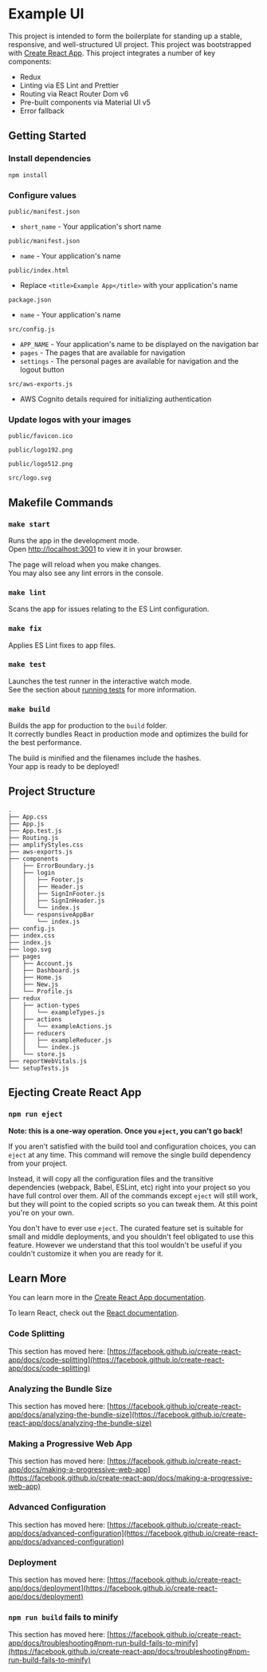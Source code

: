 # Example UI

This project is intended to form the boilerplate for standing up a stable, responsive, and well-structured UI project. 
This project was bootstrapped with [Create React App](https://github.com/facebook/create-react-app).
This project integrates a number of key components:
- Redux
- Linting via ES Lint and Prettier
- Routing via React Router Dom v6
- Pre-built components via Material UI v5
- Error fallback

## Getting Started
### Install dependencies
`npm install`
### Configure values
`public/manifest.json`
- `short_name` - Your application's short name

`public/manifest.json`
- `name` - Your application's name

`public/index.html`
- Replace `<title>Example App</title>` with your application's name

`package.json`
- `name` - Your application's name

`src/config.js`
- `APP_NAME` - Your application's name to be displayed on the navigation bar
- `pages` - The pages that are available for navigation
- `settings` - The personal pages are available for navigation and the logout button

`src/aws-exports.js`
- AWS Cognito details required for initializing authentication 

### Update logos with your images
`public/favicon.ico`

`public/logo192.png`

`public/logo512.png`

`src/logo.svg`


## Makefile Commands
### `make start`

Runs the app in the development mode.\
Open [http://localhost:3001](http://localhost:3001) to view it in your browser.

The page will reload when you make changes.\
You may also see any lint errors in the console.

### `make lint`

Scans the app for issues relating to the ES Lint configuration.

### `make fix`

Applies ES Lint fixes to app files.

### `make test`

Launches the test runner in the interactive watch mode.\
See the section about [running tests](https://facebook.github.io/create-react-app/docs/running-tests) for more
information.

### `make build`

Builds the app for production to the `build` folder.\
It correctly bundles React in production mode and optimizes the build for the best performance.

The build is minified and the filenames include the hashes.\
Your app is ready to be deployed!

## Project Structure
```angular2html
.
├── App.css
├── App.js
├── App.test.js
├── Routing.js
├── amplifyStyles.css
├── aws-exports.js
├── components
│   ├── ErrorBoundary.js
│   ├── login
│   │   ├── Footer.js
│   │   ├── Header.js
│   │   ├── SignInFooter.js
│   │   ├── SignInHeader.js
│   │   └── index.js
│   └── responsiveAppBar
│       └── index.js
├── config.js
├── index.css
├── index.js
├── logo.svg
├── pages
│   ├── Account.js
│   ├── Dashboard.js
│   ├── Home.js
│   ├── New.js
│   └── Profile.js
├── redux
│   ├── action-types
│   │   └── exampleTypes.js
│   ├── actions
│   │   └── exampleActions.js
│   ├── reducers
│   │   ├── exampleReducer.js
│   │   └── index.js
│   └── store.js
├── reportWebVitals.js
└── setupTests.js
```

## Ejecting Create React App
### `npm run eject`

**Note: this is a one-way operation. Once you `eject`, you can't go back!**

If you aren't satisfied with the build tool and configuration choices, you can `eject` at any time. This command will
remove the single build dependency from your project.

Instead, it will copy all the configuration files and the transitive dependencies (webpack, Babel, ESLint, etc) right
into your project so you have full control over them. All of the commands except `eject` will still work, but they will
point to the copied scripts so you can tweak them. At this point you're on your own.

You don't have to ever use `eject`. The curated feature set is suitable for small and middle deployments, and you
shouldn't feel obligated to use this feature. However we understand that this tool wouldn't be useful if you couldn't
customize it when you are ready for it.

## Learn More

You can learn more in
the [Create React App documentation](https://facebook.github.io/create-react-app/docs/getting-started).

To learn React, check out the [React documentation](https://reactjs.org/).

### Code Splitting

This section has moved
here: [https://facebook.github.io/create-react-app/docs/code-splitting](https://facebook.github.io/create-react-app/docs/code-splitting)

### Analyzing the Bundle Size

This section has moved
here: [https://facebook.github.io/create-react-app/docs/analyzing-the-bundle-size](https://facebook.github.io/create-react-app/docs/analyzing-the-bundle-size)

### Making a Progressive Web App

This section has moved
here: [https://facebook.github.io/create-react-app/docs/making-a-progressive-web-app](https://facebook.github.io/create-react-app/docs/making-a-progressive-web-app)

### Advanced Configuration

This section has moved
here: [https://facebook.github.io/create-react-app/docs/advanced-configuration](https://facebook.github.io/create-react-app/docs/advanced-configuration)

### Deployment

This section has moved
here: [https://facebook.github.io/create-react-app/docs/deployment](https://facebook.github.io/create-react-app/docs/deployment)

### `npm run build` fails to minify

This section has moved
here: [https://facebook.github.io/create-react-app/docs/troubleshooting#npm-run-build-fails-to-minify](https://facebook.github.io/create-react-app/docs/troubleshooting#npm-run-build-fails-to-minify)
